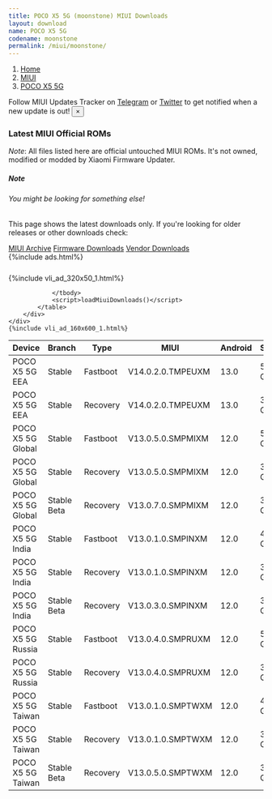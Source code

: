 ```yaml
---
title: POCO X5 5G (moonstone) MIUI Downloads
layout: download
name: POCO X5 5G
codename: moonstone
permalink: /miui/moonstone/
---
```

<nav aria-label="breadcrumb">
    <ol class="breadcrumb">
        <li class="breadcrumb-item"><a href="/">Home</a></li>
        <li class="breadcrumb-item"><a href="/miui/">MIUI</a></li>
        <li class="breadcrumb-item active" aria-current="page"><a href="/miui/moonstone/">POCO X5 5G</a></li>
    </ol>
</nav>
<div class="alert alert-primary alert-dismissible fade show" role="alert">
    Follow MIUI Updates Tracker on <a href="https://t.me/MIUIUpdatesTracker" class="alert-link">Telegram</a>
     or <a href="https://twitter.com/MiFwUpdater" class="alert-link">Twitter</a> to get notified when a new update is out!
    <button type="button" class="close" data-dismiss="alert" aria-label="Close">
        <span aria-hidden="true">&times;</span>
    </button>
</div>

### Latest MIUI Official ROMs
*Note*: All files listed here are official untouched MIUI ROMs. It's not owned, modified or modded by Xiaomi Firmware Updater.
<div class="card">
  <div class="card-body">
    <h5 class="card-title">Note</h5>
    <h6 class="card-subtitle mb-2 text-muted">You might be looking for something else!</h6>
    <p class="card-text">This page shows the latest downloads only.
     If you're looking for older releases or other downloads check:</p>
    <a href="/archive/miui/moonstone/" class="card-link">MIUI Archive</a>
    <a href="/firmware/moonstone/" class="card-link">Firmware Downloads</a>
    <a href="/vendor/moonstone/" class="card-link">Vendor Downloads</a>
  </div>
</div>
{%include ads.html%}
<div class="row justify-content-center">
    <div class="col-10">
        <div class="table-responsive-md" style="margin-top: 25px;">
            {%include vli_ad_320x50_1.html%}
            <table id="miui" class="display dt-responsive nowrap compact table table-striped table-hover table-sm">
                <thead class="thead-dark">
                    <tr>
                        <th data-ref="device">Device</th>
                        <th data-ref="branch">Branch</th>
                        <th data-ref="type">Type</th>
                        <th data-ref="miui">MIUI</th>
                        <th data-ref="android">Android</th>
                        <th data-ref="size">Size</th>
                        <th data-ref="size">Date</th>
                        <th data-ref="link">Link</th>
                    </tr>
                </thead>
                <tbody>
                <tr><td>POCO X5 5G  EEA</td><td>Stable</td><td>Fastboot</td><td>V14.0.2.0.TMPEUXM</td><td>13.0</td><td>5.9 GB</td><td>2023-03-27</td><td><a href="/miui/moonstone/stable/V14.0.2.0.TMPEUXM/">Download</a></td></tr>
<tr><td>POCO X5 5G  EEA</td><td>Stable</td><td>Recovery</td><td>V14.0.2.0.TMPEUXM</td><td>13.0</td><td>3.5 GB</td><td>2023-04-07</td><td><a href="/miui/moonstone/stable/V14.0.2.0.TMPEUXM/">Download</a></td></tr>
<tr><td>POCO X5 5G  Global</td><td>Stable</td><td>Fastboot</td><td>V13.0.5.0.SMPMIXM</td><td>12.0</td><td>5.9 GB</td><td>2023-02-08</td><td><a href="/miui/moonstone/stable/V13.0.5.0.SMPMIXM/">Download</a></td></tr>
<tr><td>POCO X5 5G  Global</td><td>Stable</td><td>Recovery</td><td>V13.0.5.0.SMPMIXM</td><td>12.0</td><td>3.8 GB</td><td>2023-03-24</td><td><a href="/miui/moonstone/stable/V13.0.5.0.SMPMIXM/">Download</a></td></tr>
<tr><td>POCO X5 5G  Global</td><td>Stable Beta</td><td>Recovery</td><td>V13.0.7.0.SMPMIXM</td><td>12.0</td><td>3.8 GB</td><td>2023-04-17</td><td><a href="/miui/moonstone/stable beta/V13.0.7.0.SMPMIXM/">Download</a></td></tr>
<tr><td>POCO X5 5G  India</td><td>Stable</td><td>Fastboot</td><td>V13.0.1.0.SMPINXM</td><td>12.0</td><td>4.4 GB</td><td>2022-12-30</td><td><a href="/miui/moonstone/stable/V13.0.1.0.SMPINXM/">Download</a></td></tr>
<tr><td>POCO X5 5G  India</td><td>Stable</td><td>Recovery</td><td>V13.0.1.0.SMPINXM</td><td>12.0</td><td>3.4 GB</td><td>2023-03-13</td><td><a href="/miui/moonstone/stable/V13.0.1.0.SMPINXM/">Download</a></td></tr>
<tr><td>POCO X5 5G  India</td><td>Stable Beta</td><td>Recovery</td><td>V13.0.3.0.SMPINXM</td><td>12.0</td><td>3.5 GB</td><td>2023-04-10</td><td><a href="/miui/moonstone/stable beta/V13.0.3.0.SMPINXM/">Download</a></td></tr>
<tr><td>POCO X5 5G  Russia</td><td>Stable</td><td>Fastboot</td><td>V13.0.4.0.SMPRUXM</td><td>12.0</td><td>5.4 GB</td><td>2023-03-22</td><td><a href="/miui/moonstone/stable/V13.0.4.0.SMPRUXM/">Download</a></td></tr>
<tr><td>POCO X5 5G  Russia</td><td>Stable</td><td>Recovery</td><td>V13.0.4.0.SMPRUXM</td><td>12.0</td><td>3.8 GB</td><td>2023-04-10</td><td><a href="/miui/moonstone/stable/V13.0.4.0.SMPRUXM/">Download</a></td></tr>
<tr><td>POCO X5 5G  Taiwan</td><td>Stable</td><td>Fastboot</td><td>V13.0.1.0.SMPTWXM</td><td>12.0</td><td>4.9 GB</td><td>2022-12-27</td><td><a href="/miui/moonstone/stable/V13.0.1.0.SMPTWXM/">Download</a></td></tr>
<tr><td>POCO X5 5G  Taiwan</td><td>Stable</td><td>Recovery</td><td>V13.0.1.0.SMPTWXM</td><td>12.0</td><td>3.5 GB</td><td>2023-02-13</td><td><a href="/miui/moonstone/stable/V13.0.1.0.SMPTWXM/">Download</a></td></tr>
<tr><td>POCO X5 5G  Taiwan</td><td>Stable Beta</td><td>Recovery</td><td>V13.0.5.0.SMPTWXM</td><td>12.0</td><td>3.7 GB</td><td>2023-04-18</td><td><a href="/miui/moonstone/stable beta/V13.0.5.0.SMPTWXM/">Download</a></td></tr>

                </tbody>
                <script>loadMiuiDownloads()</script>
            </table>
        </div>
    </div>
    {%include vli_ad_160x600_1.html%}
</div>
